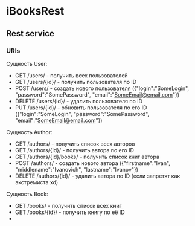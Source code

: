 # iBooksRest
## Rest service

### URIs
Сущность User:
- GET /users/ - получить всех пользователей
- GET /users/{id}/ - получить пользователя по ID
- POST /users/ - создать нового пользователя ({"login":"SomeLogin", "password":"SomePassword", "email":"SomeEmail@email.com"})
- DELETE /users/{id}/ - удалить пользователя по ID
- PUT /users/{id}/ - обновить пользователя по его ID ({"login":"SomeLogin", "password":"SomePassword", "email":"SomeEmail@email.com"})

Сущность Author:
- GET /authors/ - получить список всех авторов
- GET /authors/{id}/ - получить автора по его ID
- GET /authors/{id}/books/ - получить список книг автора
- POST /authors/ - создать нового автора ({"firstname":"Ivan", "middlename":"Ivanovich", "lastname":"Ivanov"})
- DELETE /authors/{id}/ - удалить автора по ID (если запретят как экстремиста xd)

Сущность Book:
- GET /books/ - получить список всех книг
- GET /books/{id}/ - получить книгу по её ID
- 
